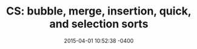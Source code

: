 ---
layout: post
title: "CS: bubble, merge, insertion, quick, and selection sorts"
date: 2015-04-01 10:52:38 -0400
comments: true
categories:
---